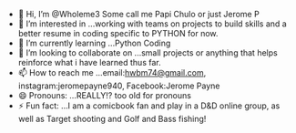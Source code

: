 - 👋 Hi, I’m @Wholeme3 Some call me Papi Chulo or just Jerome P
- 👀 I’m interested in ...working with teams on projects to build skills and a better resume in coding specific to PYTHON for now.
- 🌱 I’m currently learning ...Python Coding
- 💞️ I’m looking to collaborate on ...small projects or anything that helps reinforce what i have learned thus far.
- 📫 How to reach me ...email:hwbm74@gmail.com, instagram:jeromepayne940, Facebook:Jerome Payne
- 😄 Pronouns: ...REALLY!?  too old for pronouns
- ⚡ Fun fact: ...I am a comicbook fan and play in a D&D online group, as well as Target shooting and Golf and Bass fishing!  

<!---
Wholeme3/Wholeme3 is a ✨ special ✨ repository because its `README.md` (this file) appears on your GitHub profile.
You can click the Preview link to take a look at your changes.
--->
